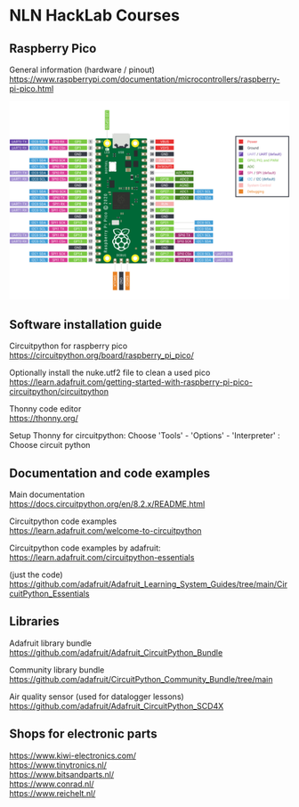 # NLN HackLab Courses

## Raspberry Pico

General information (hardware / pinout)<br>
https://www.raspberrypi.com/documentation/microcontrollers/raspberry-pi-pico.html

<img src="pico-pinout.svg">

## Software installation guide

Circuitpython for raspberry pico<br>
https://circuitpython.org/board/raspberry_pi_pico/

Optionally install the nuke.utf2 file to clean a used pico<br>
https://learn.adafruit.com/getting-started-with-raspberry-pi-pico-circuitpython/circuitpython

Thonny code editor<br>
https://thonny.org/

Setup Thonny for circuitpython: Choose 'Tools' - 'Options' - 'Interpreter' : Choose circuit python

## Documentation and code examples

Main documentation<br>
https://docs.circuitpython.org/en/8.2.x/README.html

Circuitpython code examples<br>
https://learn.adafruit.com/welcome-to-circuitpython

Circuitpython code examples by adafruit:<br>
https://learn.adafruit.com/circuitpython-essentials

(just the code)<br>
https://github.com/adafruit/Adafruit_Learning_System_Guides/tree/main/CircuitPython_Essentials

## Libraries

Adafruit library bundle<br>
https://github.com/adafruit/Adafruit_CircuitPython_Bundle

Community library bundle<br>
https://github.com/adafruit/CircuitPython_Community_Bundle/tree/main

Air quality sensor (used for datalogger lessons)<br>
https://github.com/adafruit/Adafruit_CircuitPython_SCD4X

## Shops for electronic parts

https://www.kiwi-electronics.com/<br>
https://www.tinytronics.nl/<br>
https://www.bitsandparts.nl/<br>
https://www.conrad.nl/<br>
https://www.reichelt.nl/<br>
